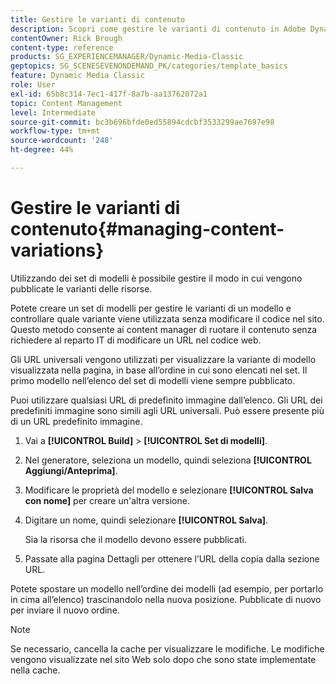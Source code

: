 ```yaml
---
title: Gestire le varianti di contenuto
description: Scopri come gestire le varianti di contenuto in Adobe Dynamic Media Classic.
contentOwner: Rick Brough
content-type: reference
products: SG_EXPERIENCEMANAGER/Dynamic-Media-Classic
geptopics: SG_SCENESEVENONDEMAND_PK/categories/template_basics
feature: Dynamic Media Classic
role: User
exl-id: 65b8c314-7ec1-417f-8a7b-aa13762072a1
topic: Content Management
level: Intermediate
source-git-commit: bc3b696bfde0ed55894cdcbf3533299ae7697e98
workflow-type: tm+mt
source-wordcount: '248'
ht-degree: 44%

---
```


# Gestire le varianti di contenuto{#managing-content-variations}

Utilizzando dei set di modelli è possibile gestire il modo in cui vengono pubblicate le varianti delle risorse.

Potete creare un set di modelli per gestire le varianti di un modello e controllare quale variante viene utilizzata senza modificare il codice nel sito. Questo metodo consente ai content manager di ruotare il contenuto senza richiedere al reparto IT di modificare un URL nel codice web.

Gli URL universali vengono utilizzati per visualizzare la variante di modello visualizzata nella pagina, in base all’ordine in cui sono elencati nel set. Il primo modello nell’elenco del set di modelli viene sempre pubblicato.

Puoi utilizzare qualsiasi URL di predefinito immagine dall’elenco. Gli URL dei predefiniti immagine sono simili agli URL universali. Può essere presente più di un URL predefinito immagine.

1. Vai a **[!UICONTROL Build]** > **[!UICONTROL Set di modelli]**.
1. Nel generatore, seleziona un modello, quindi seleziona **[!UICONTROL Aggiungi/Anteprima]**.
1. Modificare le proprietà del modello e selezionare **[!UICONTROL Salva con nome]** per creare un&#39;altra versione.
1. Digitare un nome, quindi selezionare **[!UICONTROL Salva]**.

   Sia la risorsa che il modello devono essere pubblicati.

1. Passate alla pagina Dettagli per ottenere l’URL della copia dalla sezione URL.

Potete spostare un modello nell’ordine dei modelli (ad esempio, per portarlo in cima all’elenco) trascinandolo nella nuova posizione. Pubblicate di nuovo per inviare il nuovo ordine.

>[!NOTE]
>
>Se necessario, cancella la cache per visualizzare le modifiche. Le modifiche vengono visualizzate nel sito Web solo dopo che sono state implementate nella cache.
